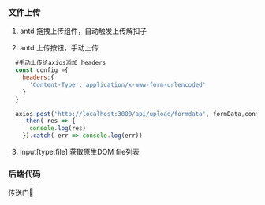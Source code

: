 ###  文件上传

1. antd 拖拽上传组件，自动触发上传解扣子

2. antd 上传按钮，手动上传
  ``` js
    #手动上传给axios添加 headers
    const config ={
      headers:{
        'Content-Type':'application/x-www-form-urlencoded'
      }
    }

    axios.post('http://localhost:3000/api/upload/formdata', formData,config)
      .then( res => {
        console.log(res)
      }).catch( err => console.log(err))
  ```

3. input[type:file] 获取原生DOM file列表


### 后端代码

[传送门:rocket:](https://github.com/zhaozhuoboy/koa2-study)
